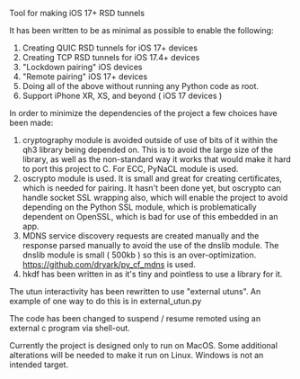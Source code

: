 Tool for making iOS 17+ RSD tunnels

It has been written to be as minimal as possible to enable the following:
1. Creating QUIC RSD tunnels for iOS 17+ devices
1. Creating TCP RSD tunnels for iOS 17.4+ devices
1. "Lockdown pairing" iOS devices
1. "Remote pairing" iOS 17+ devices
1. Doing all of the above without running any Python code as root.
1. Support iPhone XR, XS, and beyond ( iOS 17 devices )

In order to minimize the dependencies of the project a few choices have been made:
1. cryptography module is avoided outside of use of bits of it
within the qh3 library being depended on. This is to avoid the large size of the library, as
well as the non-standard way it works that would make it hard to port this project to C.
For ECC, PyNaCL module is used.
1. oscrypto module is used. It is small and great for creating certificates, which is needed
for pairing. It hasn't been done yet, but oscrypto can handle socket SSL wrapping also, which
will enable the project to avoid depending on the Python SSL module, which is problematically
dependent on OpenSSL, which is bad for use of this embedded in an app.
1. MDNS service discovery requests are created manually and the response parsed manually to
avoid the use of the dnslib module. The dnslib module is small ( 500kb ) so this is an
over-optimization. https://github.com/dryark/py_cf_mdns is used.
1. hkdf has been written in as it's tiny and pointless to use a library for it.

The utun interactivity has been rewritten to use "external utuns".
An example of one way to do this is in external_utun.py

The code has been changed to suspend / resume remoted using an external c program via shell-out.

Currently the project is designed only to run on MacOS. Some additional alterations will be
needed to make it run on Linux. Windows is not an intended target.
